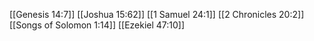 [[Genesis 14:7]]
[[Joshua 15:62]]
[[1 Samuel 24:1]]
[[2 Chronicles 20:2]]
[[Songs of Solomon 1:14]]
[[Ezekiel 47:10]]
